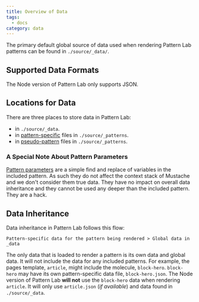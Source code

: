 ```yaml
---
title: Overview of Data
tags:
  - docs
category: data
---
```


The primary default global source of data used when rendering Pattern Lab patterns can be found in `./source/_data/`.

## Supported Data Formats

The Node version of Pattern Lab only supports JSON.

## Locations for Data

There are three places to store data in Pattern Lab:

- in `./source/_data`. 
- in [pattern-specific](/docs/data-pattern-specific.html) files in `./source/_patterns`.
- in [pseudo-pattern](/docs/pattern-pseudo-patterns.html) files in `./source/_patterns`.

### A Special Note About Pattern Parameters

[Pattern parameters](/docs/pattern-parameters.html) are a simple find and replace of variables in the included pattern. As such they do not affect the context stack of Mustache and we don't consider them true data. They have no impact on overall data inheritance and they cannot be used any deeper than the included pattern. They are a hack.

## Data Inheritance

Data inheritance in Pattern Lab follows this flow:

```
Pattern-specific data for the pattern being rendered > Global data in _data
```

The only data that is loaded to render a pattern is its own data and global data. It will not include the data for any included patterns. For example, the pages template, `article`, might include the molecule, `block-hero`. `block-hero` may have its own pattern-specific data file, `block-hero.json`. The Node version of Pattern Lab **will not** use the `block-hero` data when rendering `article`. It will only use `article.json` (_if available_) and data found in `./source/_data`.



